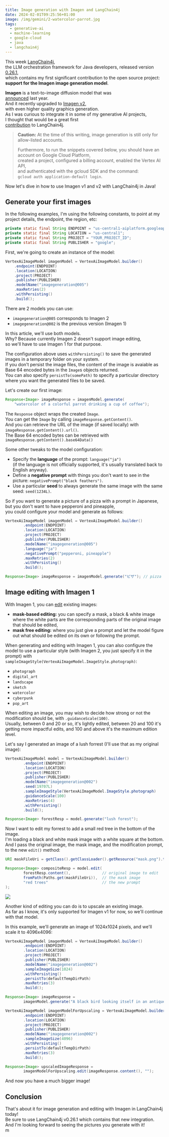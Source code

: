 ```yaml
---
title: Image generation with Imagen and LangChain4j
date: 2024-02-01T09:25:56+01:00
image: /img/gemini/2-watercolor-parrot.jpg
tags:
  - generative-ai
  - machine-learning
  - google-cloud
  - java
  - langchain4j
---
```

This week [LangChain4j](https://github.com/langchain4j "LangChain4j"),  
the LLM orchestration framework for Java developers, released version  
[0.26.1](https://github.com/langchain4j/langchain4j/releases/tag/0.26.1 "0.26.1"),  
which contains my first significant contribution to the open source project:  
**support for the Imagen image generation model**.

**Imagen** is a text-to-image diffusion model that was  
[announced](https://imagen.research.google/ "announced") last year.  
And it recently upgraded to [Imagen v2](https://deepmind.google/technologies/imagen-2/ "Imagen v2"),  
with even higher quality graphics generation.  
As I was curious to integrate it in some of my generative AI projects,  
I thought that would be a great first  
[contribution](https://github.com/langchain4j/langchain4j/pull/456 "contribution") to LangChain4j.

> **Caution:** At the time of this writing, image generation is still only for allow-listed accounts.
> 
> Furthermore, to run the snippets covered below, you should have an account on Google Cloud Platform,  
> created a project, configured a billing account, enabled the Vertex AI API,  
> and authenticated with the gcloud SDK and the command:  
> `gcloud auth application-default login`.

Now let's dive in how to use Imagen v1 and v2 with LangChain4j in Java!

## Generate your first images

In the following examples, I'm using the following constants, to point at my project details, the endpoint, the region, etc:

```java
private static final String ENDPOINT = "us-central1-aiplatform.googleapis.com:443";
private static final String LOCATION = "us-central1";
private static final String PROJECT = "YOUR_PROJECT_ID";
private static final String PUBLISHER = "google";
```

First, we're going to create an instance of the model:

```java
VertexAiImageModel imagenModel = VertexAiImageModel.builder()
    .endpoint(ENDPOINT)
    .location(LOCATION)
    .project(PROJECT)
    .publisher(PUBLISHER)
    .modelName("imagegeneration@005")
    .maxRetries(2)
    .withPersisting()
    .build();
```

There are 2 models you can use:

- `imagegeneration@005` corresponds to Imagen 2
- `imagegeneration@002` is the previous version (Imagen 1)

In this article, we'll use both models.  
Why? Because currently Imagen 2 doesn't support image editing,  
so we'll have to use Imagen 1 for that purpose.

The configuration above uses `withPersisting()` to save the generated images in a temporary folder on your system.  
If you don't persist the image files, the content of the image is avaiable as Base 64 encoded bytes in the `Image`s objects returned.  
You can also specify `persistTo(somePath)` to specify a particular directory where you want the generated files to be saved.

Let's create our first image:

```java
Response<Image> imageResponse = imagenModel.generate(
    "watercolor of a colorful parrot drinking a cup of coffee");
```

The `Response` object wraps the created `Image`.  
You can get the `Image` by calling `imageResponse.getContent()`.  
And you can retrieve the URL of the image (if saved locally) with `imageResponse.getContent().url()`.  
The Base 64 encoded bytes can be retrieved with `imageResponse.getContent().base64Data()`

Some other tweaks to the model configuration:

- Specify the **language** of the prompt: `language("ja")`  
    (if the language is not officially supported, it's usually translated back to English anyway).
- Define a **negative prompt** with things you don't want to see in the picture: `negativePrompt("black feathers")`.
- Use a particular **seed** to always generate the same image with the same seed: `seed(1234L)`.

So if you want to generate a picture of a pizza with a prompt in Japanese, but you don't want to have pepperoni and pineapple,  
you could configure your model and generate as follows:

```java
VertexAiImageModel imagenModel = VertexAiImageModel.builder()
        .endpoint(ENDPOINT)
        .location(LOCATION)
        .project(PROJECT)
        .publisher(PUBLISHER)
        .modelName("imagegeneration@005")
        .language("ja")
        .negativePrompt("pepperoni, pineapple")
        .maxRetries(2)
        .withPersisting()
        .build();

Response<Image> imageResponse = imagenModel.generate("ピザ"); // pizza
```

## Image editing with Imagen 1

With Imagen 1, you can [edit](https://cloud.google.com/vertex-ai/docs/generative-ai/image/edit-images?hl=en "edit") existing images:

- **mask-based editing:** you can specify a mask, a black & white image where the white parts are the corresponding parts of the original image that should be edited,
- **mask free editing:** where you just give a prompt and let the model figure out what should be edited on its own or following the prompt.

When generating and editing with Imagen 1, you can also configure the model to use a particular style (with Imagen 2, you just specify it in the prompt) with `sampleImageStyle(VertexAiImageModel.ImageStyle.photograph)`:

- `photograph`
- `digital_art`
- `landscape`
- `sketch`
- `watercolor`
- `cyberpunk`
- `pop_art`

When editing an image, you may wish to decide how strong or not the modification should be, with `.guidanceScale(100)`.  
Usually, between 0 and 20 or so, it's lightly edited, between 20 and 100 it's getting more impactful edits, and 100 and above it's the maximum edition level.

Let's say I generated an image of a lush forrest (I'll use that as my original image):

```java
VertexAiImageModel model = VertexAiImageModel.builder()
        .endpoint(ENDPOINT)
        .location(LOCATION)
        .project(PROJECT)
        .publisher(PUBLISHER)
        .modelName("imagegeneration@002")
        .seed(19707L)
        .sampleImageStyle(VertexAiImageModel.ImageStyle.photograph)
        .guidanceScale(100)
        .maxRetries(4)
        .withPersisting()
        .build();

Response<Image> forestResp = model.generate("lush forest");
```

Now I want to edit my forrest to add a small red tree in the bottom of the image.  
I'm loading a black and white mask image with a white square at the bottom.  
And I pass the original image, the mask image, and the modification prompt, to the new `edit()` method:

```java
URI maskFileUri = getClass().getClassLoader().getResource("mask.png").toURI();

Response<Image> compositeResp = model.edit(
        forestResp.content(),              // original image to edit
        fromPath(Paths.get(maskFileUri)),  // the mask image
        "red trees"                        // the new prompt
);
```

![](/img/gemini/lush-forrest-red-tree.jpg)

Another kind of editing you can do is to upscale an existing image.  
As far as I know, it's only supported for Imagen v1 for now, so we'll continue with that model.

In this example, we'll generate an image of 1024x1024 pixels, and we'll scale it to 4096x4096:

```java
VertexAiImageModel imagenModel = VertexAiImageModel.builder()
        .endpoint(ENDPOINT)
        .location(LOCATION)
        .project(PROJECT)
        .publisher(PUBLISHER)
        .modelName("imagegeneration@002")
        .sampleImageSize(1024)
        .withPersisting()
        .persistTo(defaultTempDirPath)
        .maxRetries(3)
        .build();

Response<Image> imageResponse =
        imagenModel.generate("A black bird looking itself in an antique mirror");

VertexAiImageModel imagenModelForUpscaling = VertexAiImageModel.builder()
        .endpoint(ENDPOINT)
        .location(LOCATION)
        .project(PROJECT)
        .publisher(PUBLISHER)
        .modelName("imagegeneration@002")
        .sampleImageSize(4096)
        .withPersisting()
        .persistTo(defaultTempDirPath)
        .maxRetries(3)
        .build();

Response<Image> upscaledImageResponse =
        imagenModelForUpscaling.edit(imageResponse.content(), "");
```

And now you have a much bigger image!

## Conclusion

That's about it for image generation and editing with Imagen in LangChain4j today!  
Be sure to use LangChain4j v0.26.1 which contains that new integration.  
And I'm looking forward to seeing the pictures you generate with it!  
m